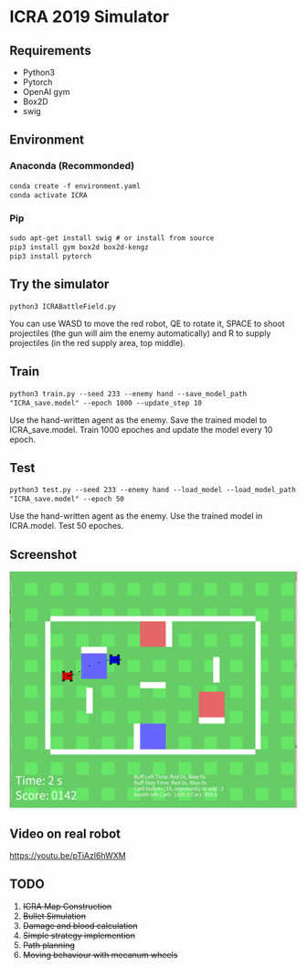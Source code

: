 # ICRA 2019 Simulator

## Requirements

- Python3
- Pytorch
- OpenAI gym
- Box2D
- swig

## Environment

### Anaconda (Recommonded)

```
conda create -f environment.yaml
conda activate ICRA
```

### Pip

```
sudo apt-get install swig # or install from source
pip3 install gym box2d box2d-kengz
pip3 install pytorch
```

## Try the simulator

```
python3 ICRABattleField.py
```

You can use WASD to move the red robot, QE to rotate it, SPACE to shoot projectiles (the gun will aim the enemy automatically) and R to supply projectiles (in the red supply area, top middle).


## Train

```
python3 train.py --seed 233 --enemy hand --save_model_path "ICRA_save.model" --epoch 1000 --update_step 10
```

Use the hand-written agent as the enemy. Save the trained model to ICRA_save.model. Train 1000 epoches and update the model every 10 epoch.

## Test

```
python3 test.py --seed 233 --enemy hand --load_model --load_model_path "ICRA_save.model" --epoch 50
```

Use the hand-written agent as the enemy. Use the trained model in ICRA.model. Test 50 epoches.

## Screenshot
![](imgs/screenshot.png)

## Video on real robot

https://youtu.be/pTiAzl6hWXM

## TODO

1. ~~ICRA Map Construction~~
2. ~~Bullet Simulation~~
3. ~~Damage and blood calculation~~
4. ~~Simple strategy implemention~~
5. ~~Path planning~~
6. ~~Moving behaviour with mecanum wheels~~